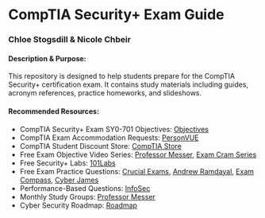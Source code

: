 # CompTIA Security+ Exam Guide
### Chloe Stogsdill & Nicole Chbeir

#### Description & Purpose: 
This repository is designed to help students prepare for the CompTIA Security+ certification exam. It contains study materials including guides, acronym references, practice homeworks, and slideshows.

#### Recommended Resources:
- CompTIA Security+ Exam SY0-701 Objectives: [Objectives](https://certblaster.com/wp-content/uploads/2023/11/CompTIA-Security-SY0-701-Exam-Objectives-1.pdf)
- CompTIA Exam Accommodation Requests: [PersonVUE](https://vue.onhgcloud.com/asp/HgPortal.asp)
- CompTIA Student Discount Store: [CompTIA Store](https://academic-store.comptia.org/)
- Free Exam Objective Video Series: [Professor Messer](https://www.youtube.com/watch?v=KiEptGbnEBc&list=PLG49S3nxzAnl4QDVqK-hOnoqcSKEIDDuv&index=1), [Exam Cram Series](https://www.youtube.com/watch?v=SmzTNZwJnIw&list=PL7XJSuT7Dq_UDJgYoQGIW9viwM5hc4C7n&index=2)
- Free Security+ Labs: [101Labs](https://www.101labs.net/comptia-security/)
- Free Exam Practice Questions: [Crucial Exams](https://crucialexams.com/study/questions/sy0-701/reconstructing-documents-transferred-over-ssl-tls-encrypted-sessions-is/10643), [Andrew Ramdayal](https://www.youtube.com/watch?v=yPqSLJG8Rt0), [Exam Compass](https://www.examcompass.com/comptia-security-plus-practice-test-1-exam-sy0-701), [Cyber James](https://www.youtube.com/watch?v=8zPYsJbiZH4)
- Performance-Based Questions: [InfoSec](http://www.infosecinstitute.com/SecurityPlus)
- Monthly Study Groups: [Professor Messer](https://www.youtube.com/watch?v=G_j1LaXAdLQ)
- Cyber Security Roadmap: [Roadmap](https://roadmap.sh/cyber-security)
